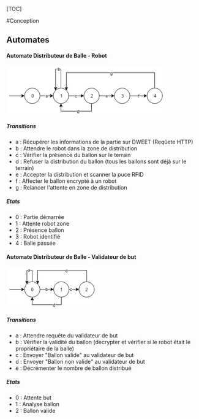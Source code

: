 [TOC]

#Conception

## Automates

#### Automate Distributeur de Balle - Robot

![Automate](./docs/automate2.png)

##### Transitions

* a :  Récupérer les informations de la partie sur DWEET (Reqûete HTTP) 
* b :  Attendre le robot dans la zone de distribution
* c :  Vérifier la présence du ballon sur le terrain 
* d :  Refuser la distribution du ballon (tous les ballons sont déjà sur le terrain)
* e :  Accepter la distribution et scanner la puce RFID
* f  :  Affecter le ballon encrypté à un robot
* g :  Relancer l'attente en zone de distribution

##### Etats

- 0 : Partie démarrée
- 1 :  Attente robot zone
- 2 :  Présence ballon
- 3 :  Robot identifié
- 4 :  Balle passée


#### Automate Distributeur de Balle - Validateur de but

![Automate](./docs/automate.png)

##### Transitions

- a :  Attendre requête du validateur de but
- b :  Vérifier la validité du ballon (decrypter et vérifier si le robot était le propriétaire de la balle)
- c :  Envoyer "Ballon valide" au validateur de but
- d :  Envoyer "Ballon non valide" au validateur de but
- e :  Décrémenter le nombre de ballon distribué

##### Etats

- 0 :  Attente but
- 1 :  Analyse ballon
- 2 :  Ballon valide